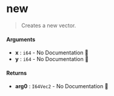 # new

>  Creates a new vector.

#### Arguments

- **x** : `i64` \- No Documentation 🚧
- **y** : `i64` \- No Documentation 🚧

#### Returns

- **arg0** : `I64Vec2` \- No Documentation 🚧